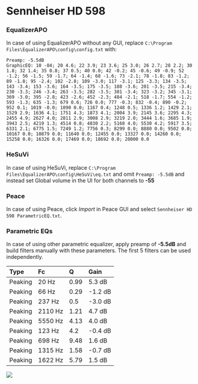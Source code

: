 # Sennheiser HD 598

### EqualizerAPO
In case of using EqualizerAPO without any GUI, replace `C:\Program Files\EqualizerAPO\config\config.txt`
with:
```
Preamp: -5.5dB
GraphicEQ: 10 -84; 20 4.6; 22 3.9; 23 3.6; 25 3.0; 26 2.7; 28 2.2; 30 1.8; 32 1.4; 35 0.8; 37 0.5; 40 0.0; 42 -0.2; 45 -0.6; 49 -0.9; 52 -1.2; 56 -1.5; 59 -1.7; 64 -1.4; 68 -1.6; 73 -2.1; 78 -1.8; 83 -1.2; 89 -1.8; 95 -2.4; 102 -2.8; 109 -3.0; 117 -3.1; 125 -3.3; 134 -3.5; 143 -3.4; 153 -3.6; 164 -3.5; 175 -3.5; 188 -3.6; 201 -3.5; 215 -3.4; 230 -3.3; 246 -3.4; 263 -3.5; 282 -3.5; 301 -3.4; 323 -3.2; 345 -3.1; 369 -3.0; 395 -2.8; 423 -2.6; 452 -2.3; 484 -2.1; 518 -1.7; 554 -1.2; 593 -1.3; 635 -1.3; 679 0.6; 726 0.0; 777 -0.3; 832 -0.4; 890 -0.2; 952 0.1; 1019 -0.0; 1090 0.0; 1167 0.4; 1248 0.5; 1336 1.2; 1429 2.1; 1529 2.9; 1636 4.1; 1751 4.3; 1873 4.1; 2004 3.9; 2145 3.6; 2295 4.3; 2455 4.9; 2627 4.0; 2811 2.9; 3008 2.9; 3219 2.0; 3444 1.6; 3685 1.9; 3943 2.5; 4219 1.3; 4514 0.8; 4830 2.2; 5168 4.0; 5530 4.2; 5917 3.5; 6331 2.1; 6775 1.5; 7249 1.2; 7756 0.3; 8299 0.0; 8880 0.0; 9502 0.0; 10167 0.0; 10879 0.0; 11640 0.0; 12455 0.0; 13327 0.0; 14260 0.0; 15258 0.0; 16326 0.0; 17469 0.0; 18692 0.0; 20000 0.0
```

### HeSuVi
In case of using HeSuVi, replace `C:\Program Files\EqualizerAPO\config\HeSuVi\eq.txt` and omit `Preamp:
-5.5dB` and instead set Global volume in the UI for both channels to **-55**

### Peace
In case of using Peace, click *Import* in Peace GUI and select `Sennheiser HD 598 ParametricEQ.txt`.

### Parametric EQs
In case of using other parametric equalizer, apply preamp of **-5.5dB** and build filters manually with
these parameters. The first 5 filters can be used independently.

| Type    | Fc      |    Q | Gain    |
|:--------|:--------|:-----|:--------|
| Peaking | 20 Hz   | 0.99 | 5.3 dB  |
| Peaking | 66 Hz   | 0.29 | -1.2 dB |
| Peaking | 237 Hz  | 0.5  | -3.0 dB |
| Peaking | 2110 Hz | 1.21 | 4.7 dB  |
| Peaking | 5550 Hz | 4.13 | 4.0 dB  |
| Peaking | 123 Hz  | 4.2  | -0.4 dB |
| Peaking | 698 Hz  | 9.48 | 1.6 dB  |
| Peaking | 1315 Hz | 1.58 | -0.7 dB |
| Peaking | 1622 Hz | 5.79 | 1.5 dB  |

![](https://raw.githubusercontent.com/jaakkopasanen/AutoEq/master/results/headphonecom/headphonecom/Sennheiser%20HD%20598/Sennheiser%20HD%20598.png)